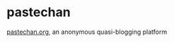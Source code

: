 pastechan
===

[pastechan.org][1], an anonymous quasi-blogging platform

[1]: https://pastechan.org

